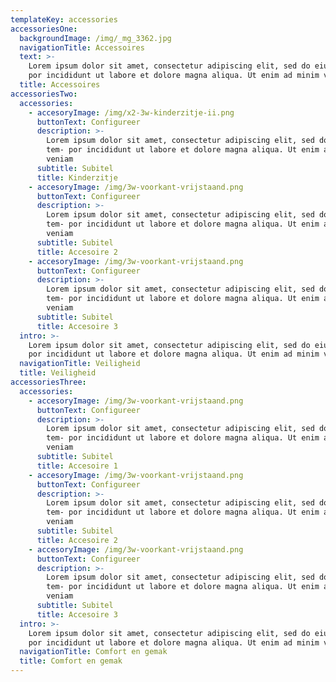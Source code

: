 ```yaml
---
templateKey: accessories
accessoriesOne:
  backgroundImage: /img/_mg_3362.jpg
  navigationTitle: Accessoires
  text: >-
    Lorem ipsum dolor sit amet, consectetur adipiscing elit, sed do eiusmod tem-
    por incididunt ut labore et dolore magna aliqua. Ut enim ad minim veniam
  title: Accessoires
accessoriesTwo:
  accessories:
    - accesoryImage: /img/x2-3w-kinderzitje-ii.png
      buttonText: Configureer
      description: >-
        Lorem ipsum dolor sit amet, consectetur adipiscing elit, sed do eiusmod
        tem- por incididunt ut labore et dolore magna aliqua. Ut enim ad minim
        veniam
      subtitle: Subitel
      title: Kinderzitje
    - accesoryImage: /img/3w-voorkant-vrijstaand.png
      buttonText: Configureer
      description: >-
        Lorem ipsum dolor sit amet, consectetur adipiscing elit, sed do eiusmod
        tem- por incididunt ut labore et dolore magna aliqua. Ut enim ad minim
        veniam
      subtitle: Subitel
      title: Accesoire 2
    - accesoryImage: /img/3w-voorkant-vrijstaand.png
      buttonText: Configureer
      description: >-
        Lorem ipsum dolor sit amet, consectetur adipiscing elit, sed do eiusmod
        tem- por incididunt ut labore et dolore magna aliqua. Ut enim ad minim
        veniam
      subtitle: Subitel
      title: Accesoire 3
  intro: >-
    Lorem ipsum dolor sit amet, consectetur adipiscing elit, sed do eiusmod tem-
    por incididunt ut labore et dolore magna aliqua. Ut enim ad minim veniam
  navigationTitle: Veiligheid
  title: Veiligheid
accessoriesThree:
  accessories:
    - accesoryImage: /img/3w-voorkant-vrijstaand.png
      buttonText: Configureer
      description: >-
        Lorem ipsum dolor sit amet, consectetur adipiscing elit, sed do eiusmod
        tem- por incididunt ut labore et dolore magna aliqua. Ut enim ad minim
        veniam
      subtitle: Subitel
      title: Accesoire 1
    - accesoryImage: /img/3w-voorkant-vrijstaand.png
      buttonText: Configureer
      description: >-
        Lorem ipsum dolor sit amet, consectetur adipiscing elit, sed do eiusmod
        tem- por incididunt ut labore et dolore magna aliqua. Ut enim ad minim
        veniam
      subtitle: Subitel
      title: Accesoire 2
    - accesoryImage: /img/3w-voorkant-vrijstaand.png
      buttonText: Configureer
      description: >-
        Lorem ipsum dolor sit amet, consectetur adipiscing elit, sed do eiusmod
        tem- por incididunt ut labore et dolore magna aliqua. Ut enim ad minim
        veniam
      subtitle: Subitel
      title: Accesoire 3
  intro: >-
    Lorem ipsum dolor sit amet, consectetur adipiscing elit, sed do eiusmod tem-
    por incididunt ut labore et dolore magna aliqua. Ut enim ad minim veniam
  navigationTitle: Comfort en gemak
  title: Comfort en gemak
---
```


